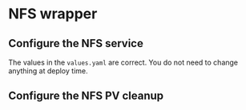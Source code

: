 # NFS wrapper

## Configure the NFS service
The values in the `values.yaml` are correct. You do not need to change anything at deploy time.

## Configure the NFS PV cleanup
